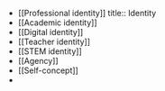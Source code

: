 - [[Professional identity]]
  title:: Identity
- [[Academic identity]]
- [[Digital identity]]
- [[Teacher identity]]
- [[STEM identity]]
- [[Agency]]
- [[Self-concept]]
-